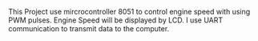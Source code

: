 This Project use mircrocontroller 8051 to control engine speed with using PWM pulses.
Engine Speed will be displayed by LCD.
I use UART communication to transmit data to the computer.
